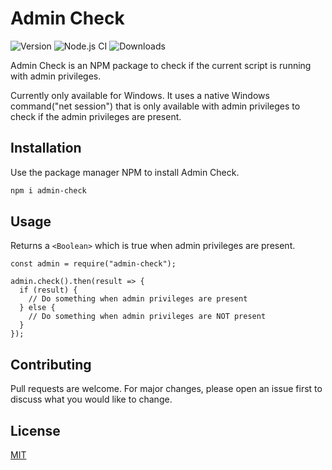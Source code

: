 # Admin Check

![Version](https://img.shields.io/github/v/release/denizariyan/admin-check)
![Node.js CI](https://github.com/denizariyan/admin-check/workflows/Node.js%20CI/badge.svg)
![Downloads](https://img.shields.io/npm/dt/admin-check.svg)


Admin Check is an NPM package to check if the current script is running with admin privileges. 

Currently only available for Windows. It uses a native Windows command("net session") that is only available with admin privileges to check if the admin privileges are present.

## Installation

Use the package manager NPM to install Admin Check.

```bash
npm i admin-check
```

## Usage

Returns a `<Boolean>` which is true when admin privileges are present.
```nodejs
const admin = require("admin-check");

admin.check().then(result => {
  if (result) {
    // Do something when admin privileges are present
  } else {
    // Do something when admin privileges are NOT present
  }
});
```

## Contributing
Pull requests are welcome. For major changes, please open an issue first to discuss what you would like to change.


## License
[MIT](https://github.com/denizariyan/admin-check/blob/main/LICENSE.md)
